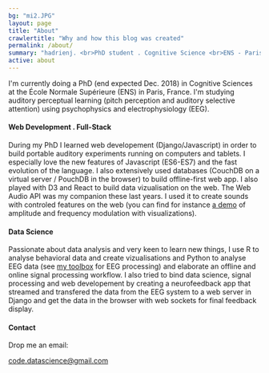 ```yaml
---
bg: "mi2.JPG"
layout: page
title: "About"
crawlertitle: "Why and how this blog was created"
permalink: /about/
summary: "hadrienj. <br>PhD student . Cognitive Science <br>ENS - Paris, France"
active: about
---
```


I'm currently doing a PhD (end expected Dec. 2018) in Cognitive Sciences at the &Eacute;cole Normale Supérieure (ENS) in Paris, France. I'm studying auditory perceptual learning (pitch perception and auditory selective attention) using psychophysics and electrophysiology (EEG).

#### Web Development . Full-Stack

During my PhD I learned web developement (<span class='salient'>Django</span>/<span class='salient'>Javascript</span>) in order to build portable auditory experiments running on computers and tablets. I especially love the new features of Javascript (<span class='salient'>ES6-ES7</span>) and the fast evolution of the language. I also extensively used databases (<span class='salient'>CouchDB</span> on a virtual server / <span class='salient'>PouchDB</span> in the browser) to build offline-first web app. I also played with <span class='salient'>D3</span> and <span class='salient'>React</span> to build data vizualisation on the web. The <span class='salient'>Web Audio API</span> was my companion these last years. I used it to create sounds with controled features on the web (you can find for instance [a demo](https://fm-am.auditory.fr/) of amplitude and frequency modulation with visualizations).

#### Data Science

Passionate about data analysis and very keen to learn new things, I use <span class='salient'>R</span> to analyse behavioral data and create vizualisations and <span class='salient'>Python</span> to analyse EEG data (see [my toolbox](https://github.com/hadrienj/EEG) for EEG processing) and elaborate an offline and online signal processing workflow. I also tried to bind data science, signal processing and web developement by creating a neurofeedback app that streamed and transfered the data from the EEG system to a web server in <span class='salient'>Django</span> and get the data in the browser with <span class='salient'>web sockets</span> for final feedback display.

#### Contact

Drop me an email: 

code.datascience@gmail.com